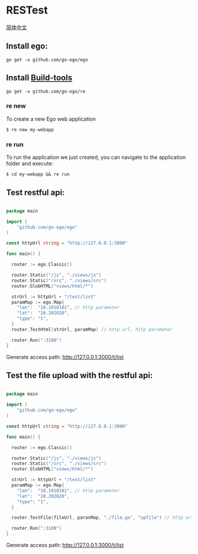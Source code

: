 # RESTest

[简体中文](https://github.com/go-ego/RESTest/blob/master/README_zh.md)

## Install ego:
```
go get -u github.com/go-ego/ego  
```

## Install [Build-tools](https://github.com/go-ego/re)
```
go get -u github.com/go-ego/re 
```
### re new 
To create a new Ego web application

```
$ re new my-webapp
```

### re run

To run the application we just created, you can navigate to the application folder and execute:
```
$ cd my-webapp && re run
```

## Test restful api:
```Go

package main

import (
	"github.com/go-ego/ego"
)

const httpUrl string = "http://127.0.0.1:3000"

func main() {

  router := ego.Classic()

  router.Static("/js", "./views/js")
  router.Static("/src", "./views/src")
  router.GlobHTML("views/html/*")

  strUrl := httpUrl + "/test/list"
  paramMap := ego.Map{
    "lon":  "10.1010101", // http parameter
    "lat":  "20.202020",
    "type": "1",
  }
  router.TestHtml(strUrl, paramMap) // http url, http parameter

  router.Run(":3100")
}

```

Generate access path: http://127.0.0.1:3000/t/list

## Test the file upload with the restful api:
```Go

package main

import (
	"github.com/go-ego/ego"
)

const httpUrl string = "http://127.0.0.1:3000"

func main() {

  router := ego.Classic()

  router.Static("/js", "./views/js")
  router.Static("/src", "./views/src")
  router.GlobHTML("views/html/*")

  strUrl := httpUrl + "/test/list"
  paramMap := ego.Map{
    "lon":  "10.1010101", // http parameter
    "lat":  "20.202020",
    "type": "1",
  }

  router.TestFile(fileUrl, paranMap, "./file.go", "upfile") // http url, http parameter, file path, upload file parameters

  router.Run(":3100")
}

```

Generate access path: http://127.0.0.1:3000/t/list